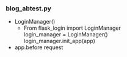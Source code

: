 ### blog_abtest.py
 - LoginManager() <br>
      - From flask_login import LoginManager <br>
      login_manager = LoginManager() <br>
      login_manager.init_app(app) <br>
 - app.before request
